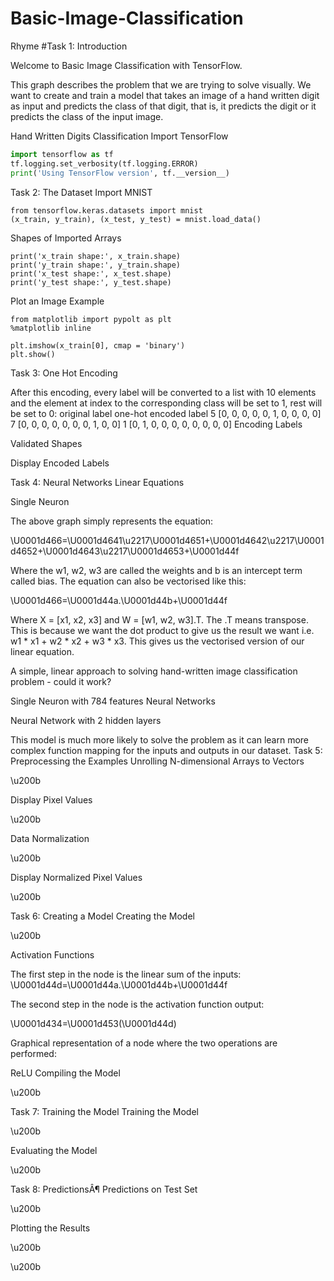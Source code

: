 # Basic-Image-Classification

Rhyme
#Task 1: Introduction

Welcome to Basic Image Classification with TensorFlow.

This graph describes the problem that we are trying to solve visually. We want to create and train a model that takes an image of a hand written digit as input and predicts the class of that digit, that is, it predicts the digit or it predicts the class of the input image.

Hand Written Digits Classification
Import TensorFlow

```python
import tensorflow as tf
tf.logging.set_verbosity(tf.logging.ERROR)
print('Using TensorFlow version', tf.__version__)
```

Task 2: The Dataset
Import MNIST
```
from tensorflow.keras.datasets import mnist
(x_train, y_train), (x_test, y_test) = mnist.load_data()
```
Shapes of Imported Arrays
```
print('x_train shape:', x_train.shape)
print('y_train shape:', y_train.shape)
print('x_test shape:', x_test.shape)
print('y_test shape:', y_test.shape)
```
Plot an Image Example
```
from matplotlib import pypolt as plt
%matplotlib inline

plt.imshow(x_train[0], cmap = 'binary')
plt.show()
```

Task 3: One Hot Encoding

After this encoding, every label will be converted to a list with 10 elements and the element at index to the corresponding class will be set to 1, rest will be set to 0:
original label 	one-hot encoded label
5 	[0, 0, 0, 0, 0, 1, 0, 0, 0, 0]
7 	[0, 0, 0, 0, 0, 0, 0, 1, 0, 0]
1 	[0, 1, 0, 0, 0, 0, 0, 0, 0, 0]
Encoding Labels

Validated Shapes

Display Encoded Labels


Task 4: Neural Networks
Linear Equations

Single Neuron

The above graph simply represents the equation:

\U0001d466=\U0001d4641\u2217\U0001d4651+\U0001d4642\u2217\U0001d4652+\U0001d4643\u2217\U0001d4653+\U0001d44f

Where the w1, w2, w3 are called the weights and b is an intercept term called bias. The equation can also be vectorised like this:

\U0001d466=\U0001d44a.\U0001d44b+\U0001d44f

Where X = [x1, x2, x3] and W = [w1, w2, w3].T. The .T means transpose. This is because we want the dot product to give us the result we want i.e. w1 * x1 + w2 * x2 + w3 * x3. This gives us the vectorised version of our linear equation.

A simple, linear approach to solving hand-written image classification problem - could it work?

Single Neuron with 784 features
Neural Networks

Neural Network with 2 hidden layers

This model is much more likely to solve the problem as it can learn more complex function mapping for the inputs and outputs in our dataset.
Task 5: Preprocessing the Examples
Unrolling N-dimensional Arrays to Vectors

\u200b

Display Pixel Values

\u200b

Data Normalization

\u200b

Display Normalized Pixel Values

\u200b

Task 6: Creating a Model
Creating the Model

\u200b

Activation Functions

The first step in the node is the linear sum of the inputs:
\U0001d44d=\U0001d44a.\U0001d44b+\U0001d44f

The second step in the node is the activation function output:

\U0001d434=\U0001d453(\U0001d44d)

Graphical representation of a node where the two operations are performed:

ReLU
Compiling the Model

\u200b

Task 7: Training the Model
Training the Model

\u200b

Evaluating the Model

\u200b

Task 8: PredictionsÂ¶
Predictions on Test Set

\u200b

Plotting the Results

\u200b

\u200b

